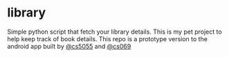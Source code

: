 # library

Simple python script that fetch your library details. This is my pet project to help keep track of book details. This repo is a prototype version to the android app built by [@cs5055](https://github.com/cs5055) and [@cs069](https://github.com/cs069)
